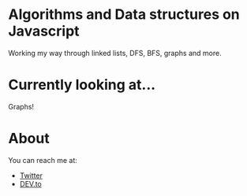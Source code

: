 # Algorithms and Data structures on Javascript

Working my way through linked lists, DFS, BFS, graphs and more.

# Currently looking at...

Graphs!

# About

You can reach me at:

- [Twitter](https://twitter.com/miss_elliev/)
- [DEV.to](https://dev.to/misselliev)
